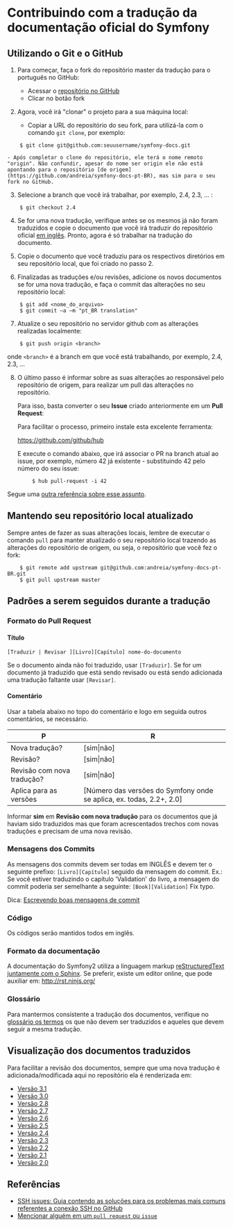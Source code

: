 Contribuindo com a tradução da documentação oficial do Symfony
==============================================================

Utilizando o Git e o GitHub
---------------------------

1. Para começar, faça o fork do repositório master da tradução para o português no GitHub:

    - Acessar o [repositório no GitHub](https://github.com/andreia/symfony-docs-pt-BR)
    - Clicar no botão fork

2. Agora, você irá "clonar" o projeto para a sua máquina local:

    - Copiar a URL do repositório do seu fork, para utilizá-la com o comando `git clone`, por exemplo:

```shell
    $ git clone git@github.com:seuusername/symfony-docs.git
```

    - Após completar o clone do repositório, ele terá o nome remoto "origin". Não confundir, apesar do nome ser origin ele não está apontando para o repositório [de origem](https://github.com/andreia/symfony-docs-pt-BR), mas sim para o seu fork no GitHub.

3. Selecione a branch que você irá trabalhar, por exemplo, 2.4, 2.3, ... :

```shell
    $ git checkout 2.4
```

4. Se for uma nova tradução, verifique antes se os mesmos já não foram traduzidos e copie o documento que você irá traduzir do repositório oficial [em inglês](https://github.com/symfony/symfony-docs). Pronto, agora é só trabalhar na tradução do documento.

5. Copie o documento que você traduziu para os respectivos diretórios em seu repositório local, que foi criado no passo 2.

6. Finalizadas as traduções e/ou revisões, adicione os novos documentos se for uma nova tradução, e faça o commit das alterações no seu repositório local:

```shell
    $ git add <nome_do_arquivo>
    $ git commit –a –m "pt_BR translation"
```

7. Atualize o seu repositório no servidor github com as alterações realizadas localmente:

```shell
    $ git push origin <branch>
```

   onde `<branch>` é a branch em que você está trabalhando, por exemplo, 2.4, 2.3, ...

8. O último passo é informar sobre as suas alterações ao responsável pelo repositório de origem, para realizar um pull das alterações no repositório. 

    Para isso, basta converter o seu **Issue** criado anteriormente em um **Pull Request**:

    Para facilitar o processo, primeiro instale esta excelente ferramenta:

    https://github.com/github/hub

    E execute o comando abaixo, que irá associar o PR na branch atual ao issue, por exemplo, número 42 já existente - substituindo 42 pelo número do seu issue:

```shell
        $ hub pull-request -i 42
```

   Segue uma [outra referência sobre esse assunto](http://www.topbug.net/blog/2012/03/25/attach-a-pull-request-to-an-existing-github-issue/).


Mantendo seu repositório local atualizado
-----------------------------------------

Sempre antes de fazer as suas alterações locais, lembre de executar o comando ``pull`` para manter atualizado o seu repositório local trazendo as alterações do repositório de origem, ou seja, o repositório que você fez o fork:

```shell
    $ git remote add upstream git@github.com:andreia/symfony-docs-pt-BR.git
    $ git pull upstream master
```

Padrões a serem seguidos durante a tradução
-------------------------------------------

### Formato do Pull Request

#### Título

`[Traduzir | Revisar ][Livro][Capítulo] nome-do-documento`

Se o documento ainda não foi traduzido, usar `[Traduzir]`.
Se for um documento já traduzido que está sendo revisado ou está
sendo adicionada uma tradução faltante usar `[Revisar]`.

#### Comentário

Usar a tabela abaixo no topo do comentário e logo em seguida outros comentários, se necessário.

P                          | R
-------------------------- | ---
Nova tradução?             | \[sim\|não\]
Revisão?                   | \[sim\|não\]
Revisão com nova tradução? | \[sim\|não\]
Aplica para as versões     | \[Número das versões do Symfony onde se aplica, ex. todas, 2.2+, 2.0\]

Informar **sim** em **Revisão com nova tradução** para os documentos que já haviam sido traduzidos mas que foram acrescentados
trechos com novas traduções e precisam de uma nova revisão.

### Mensagens dos Commits

As mensagens dos commits devem ser todas em INGLÊS e devem ter o seguinte prefixo:
`[Livro][Capítulo]` seguido da mensagem do commit.
Ex.: Se você estiver traduzindo o capítulo 'Validation' do livro, a mensagem do commit poderia ser semelhante a seguinte:
`[Book][Validation]` Fix typo.

Dica: [Escrevendo boas mensagens de commit](https://github.com/erlang/otp/wiki/Writing-good-commit-messages)

### Código

Os códigos serão mantidos todos em inglês.

### Formato da documentação

A documentação do Symfony2 utiliza a linguagem markup [reStructuredText juntamente com o Sphinx](http://symfony.com/doc/2.0/contributing/documentation/format.html).
Se preferir, existe um editor online, que pode auxiliar em: http://rst.ninjs.org/

### Glossário

Para mantermos consistente a tradução dos documentos, verifique no [glossário os termos](http://andreia.github.com/symfony-docs-pt-BR/)
os que não devem ser traduzidos e aqueles que devem seguir a mesma tradução.

Visualização dos documentos traduzidos
--------------------------------------

Para facilitar a revisão dos documentos, sempre que uma nova tradução é adicionada/modificada aqui no repositório ela é renderizada em:

* [Versão 3.1](http://andreiabohner.org/documentacao-do-symfony/3.1/index.html)
* [Versão 3.0](http://andreiabohner.org/symfony2docs/3.0/index.html)
* [Versão 2.8](http://andreiabohner.org/symfony2docs/2.8/index.html)
* [Versão 2.7](http://andreiabohner.org/symfony2docs/2.7/index.html)
* [Versão 2.6](http://andreiabohner.org/symfony2docs/2.6/index.html)
* [Versão 2.5](http://andreiabohner.org/symfony2docs/2.5/index.html)
* [Versão 2.4](http://andreiabohner.org/symfony2docs/2.4/index.html)
* [Versão 2.3](http://andreiabohner.org/symfony2docs/2.3/index.html)
* [Versão 2.2](http://andreiabohner.org/symfony2docs/2.2/index.html)
* [Versão 2.1](http://andreiabohner.org/symfony2docs/2.1/index.html)
* [Versão 2.0](http://andreiabohner.org/symfony2docs/2.0/index.html)

Referências
-----------

- [SSH issues: Guia contendo as soluções para os problemas mais comuns referentes a conexão SSH no GitHub](http://help.github.com/ssh-issues/)
- [Mencionar alguém em um ``pull request`` ou ``issue``](https://github.com/blog/1004-mention-autocompletion)

